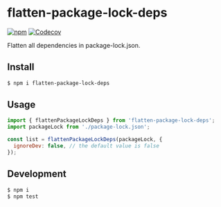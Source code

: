 # flatten-package-lock-deps

[![npm](https://img.shields.io/npm/v/flatten-package-lock-deps.svg?style=flat-square)](https://www.npmjs.com/package/flatten-package-lock-deps)
[![Codecov](https://img.shields.io/codecov/c/github/hiroppy/flatten-package-lock-deps.svg?style=flat-square)](https://codecov.io/gh/hiroppy/flatten-package-lock-deps)

Flatten all dependencies in package-lock.json.

## Install

```sh
$ npm i flatten-package-lock-deps
```

## Usage

```javascript
import { flattenPackageLockDeps } from 'flatten-package-lock-deps';
import packageLock from './package-lock.json';

const list = flattenPackageLockDeps(packageLock, {
  ignoreDev: false, // the default value is false
});
```

## Development

```sh
$ npm i
$ npm test
```
